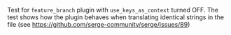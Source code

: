 Test for `feature_branch` plugin with `use_keys_as_context` turned OFF.
The test shows how the plugin behaves when translating identical strings
in the file (see <https://github.com/serge-community/serge/issues/89>)
